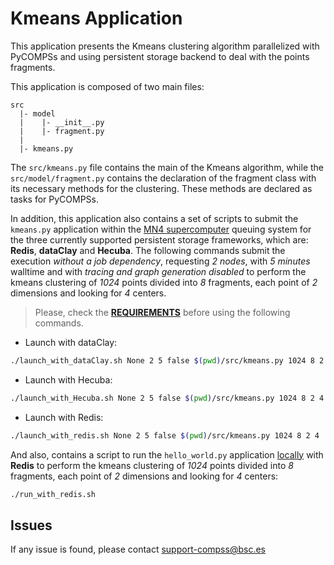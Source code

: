 # Kmeans Application

This application presents the Kmeans clustering algorithm parallelized with
PyCOMPSs and using persistent storage backend to deal with the points fragments.

This application is composed of two main files:

```
src
  |- model
  |    |- __init__.py
  |    |- fragment.py
  |
  |- kmeans.py
```

The ```src/kmeans.py``` file contains the main of the Kmeans algorithm, while the
```src/model/fragment.py``` contains the declaration of the fragment class with
its necessary methods for the clustering. These methods are declared as tasks
for PyCOMPSs.

In addition, this application also contains a set of scripts to submit the
```kmeans.py``` application within the <ins>MN4 supercomputer</ins>
queuing system for the three currently supported persistent storage frameworks,
which are: **Redis**, **dataClay** and **Hecuba**.
The following commands submit the execution *without a job dependency*,
requesting *2 nodes*, with *5 minutes* walltime and with *tracing and graph
generation disabled* to perform the kmeans clustering of *1024* points
divided into *8* fragments, each point of *2* dimensions and looking for *4*
centers.

> Please, check the **[REQUIREMENTS](../README.md)** before using the following commands.

* Launch with dataClay:
```bash
./launch_with_dataClay.sh None 2 5 false $(pwd)/src/kmeans.py 1024 8 2 4
```

* Launch with Hecuba:
```bash
./launch_with_Hecuba.sh None 2 5 false $(pwd)/src/kmeans.py 1024 8 2 4
```
* Launch with Redis:
```bash
./launch_with_redis.sh None 2 5 false $(pwd)/src/kmeans.py 1024 8 2 4
```

And also, contains a script to run the ```hello_world.py``` application
<ins>locally</ins> with **Redis** to perform the kmeans clustering of *1024*
points divided into *8* fragments, each point of *2* dimensions and looking
for *4* centers:

```bash
./run_with_redis.sh
```

## Issues

If any issue is found, please contact <support-compss@bsc.es>
